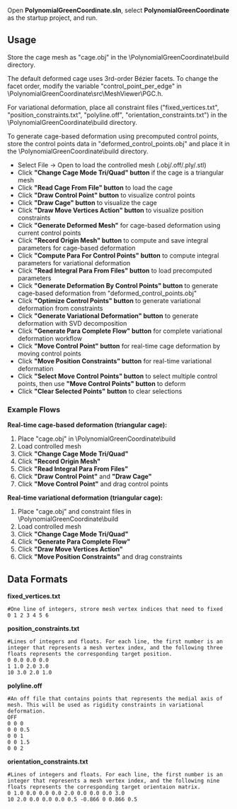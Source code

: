 
Open **PolynomialGreenCoordinate.sln**, select **PolynomialGreenCoordinate** as the startup project, and run.

## Usage
Store the cage mesh as "cage.obj" in the \PolynomialGreenCoordinate\build directory.

The default deformed cage uses 3rd-order Bézier facets. To change the facet order, modify the variable "control_point_per_edge" in \PolynomialGreenCoordinate\src\MeshViewer\PGC.h.

For variational deformation, place all constraint files ("fixed_vertices.txt", "position_constraints.txt", "polyline.off", "orientation_constraints.txt") in the \PolynomialGreenCoordinate\build directory.

To generate cage-based deformation using precomputed control points, store the control points data in "deformed_control_points.obj" and place it in the \PolynomialGreenCoordinate\build directory.

- Select File → Open to load the controlled mesh (.obj/.off/.ply/.stl)
- Click **"Change Cage Mode Tri/Quad" button** if the cage is a triangular mesh
- Click **"Read Cage From File" button** to load the cage
- Click **"Draw Control Point" button** to visualize control points
- Click **"Draw Cage" button** to visualize the cage
- Click **"Draw Move Vertices Action" button** to visualize position constraints
- Click **"Generate Deformed Mesh"** for cage-based deformation using current control points
- Click **"Record Origin Mesh" button** to compute and save integral parameters for cage-based deformation
- Click **"Compute Para For Control Points" button** to compute integral parameters for variational deformation
- Click **"Read Integral Para From Files" button** to load precomputed parameters
- Click **"Generate Deformation By Control Points" button** to generate cage-based deformation from "deformed_control_points.obj"
- Click **"Optimize Control Points" button** to generate variational deformation from constraints
- Click **"Generate Variational Deformation" button** to generate deformation with SVD decomposition
- Click **"Generate Para Complete Flow" button** for complete variational deformation workflow
- Click **"Move Control Point" button** for real-time cage deformation by moving control points
- Click **"Move Position Constraints" button** for real-time variational deformation
- Click **"Select Move Control Points" button** to select multiple control points, then use **"Move Control Points" button** to deform
- Click **"Clear Selected Points" button** to clear selections

### Example Flows
**Real-time cage-based deformation (triangular cage):**
1. Place "cage.obj" in \PolynomialGreenCoordinate\build
2. Load controlled mesh
3. Click **"Change Cage Mode Tri/Quad"** 
4. Click **"Record Origin Mesh"**
5. Click **"Read Integral Para From Files"**
6. Click **"Draw Control Point"** and **"Draw Cage"**
7. Click **"Move Control Point"** and drag control points

**Real-time variational deformation (triangular cage):**
1. Place "cage.obj" and constraint files in \PolynomialGreenCoordinate\build
2. Load controlled mesh
3. Click **"Change Cage Mode Tri/Quad"** 
4. Click **"Generate Para Complete Flow"**
5. Click **"Draw Move Vertices Action"**
6. Click **"Move Position Constraints"** and drag constraints

## Data Formats
**fixed_vertices.txt**
```
#One line of integers, strore mesh vertex indices that need to fixed
0 1 2 3 4 5 6
```
**position_constraints.txt**

```
#Lines of integers and floats. For each line, the first number is an integer that represents a mesh vertex index, and the following three floats represents the corresponding target position.
0 0.0 0.0 0.0
1 1.0 2.0 3.0
10 3.0 2.0 1.0
```

**polyline.off**

```
#An off file that contains points that represents the medial axis of mesh. This will be used as rigidity constraints in variational deformation.
OFF
0 0 0
0 0 0.5
0 0 1
0 0 1.5
0 0 2
```

**orientation_constraints.txt**

```
#Lines of integers and floats. For each line, the first number is an integer that represents a mesh vertex index, and the following nine floats represents the corresponding target orientaion matrix.
0 1.0 0.0 0.0 0.0 2.0 0.0 0.0 0.0 3.0
10 2.0 0.0 0.0 0.0 0.5 -0.866 0 0.866 0.5
```

